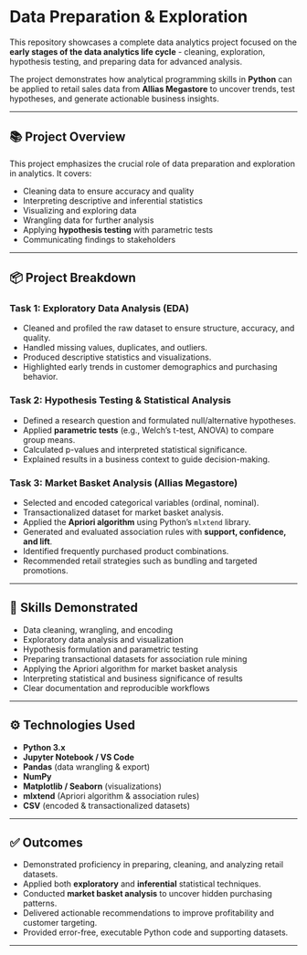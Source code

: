 # Data Preparation & Exploration  

This repository showcases a complete data analytics project focused on the **early stages of the data analytics life cycle** - cleaning, exploration, hypothesis testing, and preparing data for advanced analysis.  

The project demonstrates how analytical programming skills in **Python** can be applied to retail sales data from **Allias Megastore** to uncover trends, test hypotheses, and generate actionable business insights.  

---

## 📚 Project Overview  

This project emphasizes the crucial role of data preparation and exploration in analytics. It covers:  

- Cleaning data to ensure accuracy and quality  
- Interpreting descriptive and inferential statistics  
- Visualizing and exploring data  
- Wrangling data for further analysis  
- Applying **hypothesis testing** with parametric tests  
- Communicating findings to stakeholders  

---

## 📦 Project Breakdown  

### Task 1: Exploratory Data Analysis (EDA)  
- Cleaned and profiled the raw dataset to ensure structure, accuracy, and quality.  
- Handled missing values, duplicates, and outliers.  
- Produced descriptive statistics and visualizations.  
- Highlighted early trends in customer demographics and purchasing behavior.  

### Task 2: Hypothesis Testing & Statistical Analysis  
- Defined a research question and formulated null/alternative hypotheses.  
- Applied **parametric tests** (e.g., Welch’s t-test, ANOVA) to compare group means.  
- Calculated p-values and interpreted statistical significance.  
- Explained results in a business context to guide decision-making.  

### Task 3: Market Basket Analysis (Allias Megastore)  
- Selected and encoded categorical variables (ordinal, nominal).  
- Transactionalized dataset for market basket analysis.  
- Applied the **Apriori algorithm** using Python’s `mlxtend` library.  
- Generated and evaluated association rules with **support, confidence, and lift**.  
- Identified frequently purchased product combinations.  
- Recommended retail strategies such as bundling and targeted promotions.  

---

## 🧭 Skills Demonstrated  

- Data cleaning, wrangling, and encoding  
- Exploratory data analysis and visualization  
- Hypothesis formulation and parametric testing  
- Preparing transactional datasets for association rule mining  
- Applying the Apriori algorithm for market basket analysis  
- Interpreting statistical and business significance of results  
- Clear documentation and reproducible workflows  

---

## ⚙️ Technologies Used  

- **Python 3.x**  
- **Jupyter Notebook / VS Code**  
- **Pandas** (data wrangling & export)  
- **NumPy**  
- **Matplotlib / Seaborn** (visualizations)  
- **mlxtend** (Apriori algorithm & association rules)  
- **CSV** (encoded & transactionalized datasets)  

---

## ✅ Outcomes  

- Demonstrated proficiency in preparing, cleaning, and analyzing retail datasets.  
- Applied both **exploratory** and **inferential** statistical techniques.  
- Conducted **market basket analysis** to uncover hidden purchasing patterns.  
- Delivered actionable recommendations to improve profitability and customer targeting.  
- Provided error-free, executable Python code and supporting datasets.  

---

<!-- **Note**: The dataset and code are for **educational use only** and may not be publicly shared.   -->
